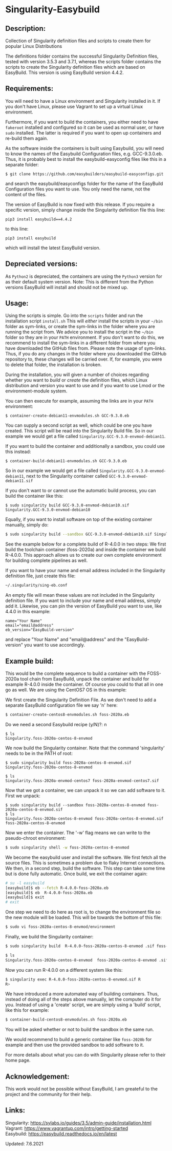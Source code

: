 # Singularity-Easybuild
Description:
-----------
Collection of Singularity definition files and scripts to create them for popular Linux Distributions

The definitions folder contains the successful Singularity Definition files, tested with version 3.5.3 and 3.7.1, whereas the scripts folder contains the scripts to create the Singularity definition files which are based on EasyBuild. This version is using EasyBuild version 4.4.2.

Requirements:
------------
You will need to have a Linux environment and Singularity installed in it. 
If you don't have Linux, please use Vagrant to set up a virtual Linux environment.

Furthermore, if you want to build the containers, you either need to have `fakeroot` installed and configured so it can be used as normal user, or have `sudo` installed. The latter is required if you want to open up containers and re-build them again. 

As the software inside the containers is built using Easybuild, you will need to know the names of the Easybuild Configuration files, e.g. GCC-9.3.0.eb.
Thus, it is probably best to install the easybuild-easyconfig files like this in a separate folder:

	$ git clone https://github.com/easybuilders/easybuild-easyconfigs.git

and search the easybuild/easyconfigs folder for the name of the EasyBuild Configuration files you want to use. You only need the name, not the content of the files.

The version of EasyBuild  is now fixed with this release. If you require a specific version, simply change inside the Singularity definition file this line:

```
pip3 install easybuild==4.4.2
```

to this line:

```
pip3 install easybuild
```

which will install the latest EasyBuild version. 

## Depreciated versions:

As `Python2` is depreciated, the containers are using the `Python3` version for as their default system version. Note:  This is different from the Python versions EasyBuild will install and should not be mixed up.

Usage:
-----
Using the scripts is simple. Go into the `scripts` folder and run the installation script `install.sh` This will *either* install the scripts in your `~/bin` folder as sym-links, or create the sym-links in the folder where you are running the script from. We advice you to install the script in the `~/bin` folder so they are in your `PATH` environment. If you don't want to do this, we recommend to install the sym-links in a different folder from where you have downloaded the GitHub files from. Please note the usage of sym-links. Thus, if you do any changes in the folder where you downloaded the GitHub repository to, these changes will be carried over. If, for example, you were to delete that folder, the installation is broken. 

During the installation, you will given a number of choices regarding whether you want to *build* or *create* the definition files, which Linux distribution and version you want to use and if you want to use Lmod or the environment-module system. 

You can then execute for example, assuming the links are in your `PATH` environment:

	$ container-create-debian11-envmodules.sh GCC-9.3.0.eb

You can supply a second script as well, which could be one you have created. This script will be 
read into the Singularity Build file. So in our example we would get a file called `Singularity.GCC-9.3.0-envmod-debian11`.

If you want to build the container and additionally a sandbox, you could use this instead:

```
$ container-build-debian11-envmodules.sh GCC-9.3.0.eb
```

So in our example we would get a file called `Singularity.GCC-9.3.0-envmod-debian11`, next to the Singularity container called `GCC-9.3.0-envmod-debian11.sif`

If you don't want to or cannot use the automatic build process, you can build the container like this:

	$ sudo singularity build GCC-9.3.0-envmod-debian10.sif Singularity.GCC-9.3.0-envmod-debian10

Equally, if you want to install software on top of the existing container manually, simply do:

```bash
$ sudo singularity build --sandbox GCC-9.3.0-envmod-debian10.sif Singularity.GCC-9.3.0-envmod-debian10
```

See the example below for a complete build of R-4.0.0 in two steps: We first build the toolchain container (foss-2020a) and inside the container we build R-4.0.0. This approach allows us to create our own complete environment for building complete pipelines as well. 

If you want to have your name and email address included in the Singularity definition file, just create this file:

```bash
~/.singularity/sing-eb.conf
```

An empty file will mean these values are not included in the Singularity definition file. If you want to include your name and email address, simply add it. Likewise, you can pin the version of EasyBuild you want to use, like 4.4.0 in this example:

	name="Your Name"
	email="email@address"
	eb_version="EasyBuild-version"

and replace "Your Name" and "email@address" and the "EasyBuild-version" you want to use accordingly.


Example build:
-------------
This would be the complete sequence to build a container with the FOSS-2020a tool chain from EasyBuild, unpack the container and build for example R-4.0.0 inside the container. Of course you could to that all in one go as well. We are using the CentOS7 OS in this example:

We first create the Singularity Definition File. As we don't need to add a separate EasyBuild configuration file we say 'n' here:

```bash
$ container-create-centos8-envmodules.sh foss-2020a.eb
```
Do we need a second Easybuild recipe (y/N)?: n

	$ ls
	Singularity.foss-2020a-centos-8-envmod

We now build the Singularity container. Note that the command 'singularity' needs to be in the 
PATH of root:

	$ sudo singularity build foss-2020a-centos-8-envmod.sif Singularity.foss-2020a-centos-8-envmod
	
	$ ls
	Singularity.foss-2020a-envmod-centos7 foss-2020a-envmod-centos7.sif 

Now that we got a container, we can unpack it so we can add software to it. 
First we unpack:

	$ sudo singularity build --sandbox foss-2020a-centos-8-envmod foss-2020a-centos-8-envmod.sif
	$ ls
	Singularity.foss-2020a-centos-8-envmod foss-2020a-centos-8-envmod.sif foss-2020a-centos-8-envmod

Now we enter the container. The '-w' flag means we can write to the pseudo-chroot environment: 

```bash
$ sudo singularity shell -w foss-2020a-centos-8-envmod 
```

We become the easybuild user and install the software. We first fetch all the source files. This 
is sometimes a problem due to flaky Internet connections. We then, in a second step, build the 
software. This step can take some time but is done fully automatic. Once build, we exit the 
container again:

```bash
# su -l easybuild
[easybuild]$ eb --fetch R-4.0.0-foss-2020a.eb
[easybuild]$ eb  R-4.0.0-foss-2020a.eb
[easybuild]$ exit
# exit
```

One step we need to do here as root is, to change the environment file so the new module will be loaded. This will be towards the bottom of this file:

```bash
$ sudo vi foss-2020a-centos-8-envmod/environment
```

Finally, we build the Singularity container:

```bash
$ sudo singularity build  R-4.0.0-foss-2020a-centos-8-envmod .sif foss-2020a-centos-8-envmod 

$ ls
Singularity.foss-2020a-centos-8-envmod  foss-2020a-centos-8-envmod .sif foss-2020a-centos-8-envmod  R-4.0.0-foss-2020a-centos-8-envmod .sif 
```

Now you can run R-4.0.0 on a different system like this:

```bash
$ singularity exec R-4.0.0-foss-2020a-centos-8-envmod.sif R
R>
```

We have introduced a more automated way of building containers. Thus, instead of doing all of the steps above manually, let the computer do it for you. Instead of using a 'create' script, we are simply using a 'build' script, like this for example:

```bash
$ container-build-centos8-envmodules.sh foss-2020a.eb
```

You will be asked whether or not to build the sandbox in the same run. 

We would recommend to build a generic container like `foss-2020b` for example and then use the provided sandbox to add software to it. 

For more details about what you can do with Singularity please refer to their home page.  


Acknowledgement:
---------------
This work would not be possible without EasyBuild,  I am greateful to the project and the community for their help.

Links:
-----
Singularity: https://sylabs.io/guides/3.5/admin-guide/installation.html  
Vagrant: https://www.vagrantup.com/intro/getting-started  
Easybuild: https://easybuild.readthedocs.io/en/latest  

Updated: 7.6.2021
